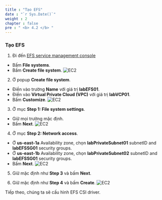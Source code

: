 ```yaml
---
title : "Tạo EFS"
date : "`r Sys.Date()`"
weight : 2
chapter : false
pre : " <b> 4.2 </b> "
---
```


### Tạo EFS
1. Đi đến [EFS service management console](https://console.aws.amazon.com/efs/home)
  - Bấm **File systems**.
  - Bấm **Create file system**.
  ![EC2](/workshop-01-wordpress-deployment-on-eks/images/2.prerequisite/ws01-createefs01.png)

2. Ở popup **Create file system**.
  - Điền vào trường **Name** với giá trị **labEFS01**.
  - Điền vào **Virtual Private Cloud (VPC)** với giá trị **labVCP01**.
  - Bấm **Customize**.
  ![EC2](/workshop-01-wordpress-deployment-on-eks/images/2.prerequisite/ws01-createefs02.png)

3. Ở mục **Step 1: File system settings**.
  - Giữ mọi trường mặc định.
  - Bấm **Next**.
  ![EC2](/workshop-01-wordpress-deployment-on-eks/images/2.prerequisite/ws01-createefs03.png)

4. Ở mục **Step 2: Network access**.
  - Ở **us-east-1a** Availability zone, chọn **labPrivateSubnet01** subnetID and **labEFSSG01** security groups.
  - Ở **us-east-1b** Availability zone, chọn **labPrivateSubnet02** subnetID and **labEFSSG01** security groups.
  - Bấm **Next**.
  ![EC2](/workshop-01-wordpress-deployment-on-eks/images/2.prerequisite/ws01-createefs04.png)

5. Giữ mặc định như **Step 3** và bấm **Next**.

6. Giữ mặc định như **Step 4** và bấm **Create**.
  ![EC2](/workshop-01-wordpress-deployment-on-eks/images/2.prerequisite/ws01-createefs05.png)
   
Tiếp theo, chúng ta sẽ cấu hình EFS CSI driver.